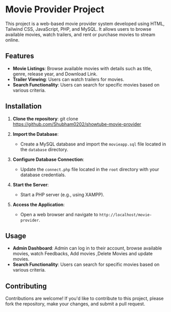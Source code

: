 # Movie Provider Project

This project is a web-based movie provider system developed using HTML, Tailwind CSS, JavaScript, PHP, and MySQL. It allows users to browse available movies, watch trailers, and rent or purchase movies to stream online.

## Features

- **Movie Listings**: Browse available movies with details such as title, genre, release year, and Download Link.
- **Trailer Viewing**: Users can watch trailers for movies.
- **Search Functionality**: Users can search for specific movies based on various criteria.

## Installation

1. **Clone the repository**:
git clone https://github.com/Shubham0202/showtube-movie-provider

2. **Import the Database**:

   - Create a MySQL database and import the `movieapp.sql` file located in the `database` directory.

3. **Configure Database Connection**:

   - Update the `connect.php` file located in the `root` directory with your database credentials.

4. **Start the Server**:

   - Start a PHP server (e.g., using XAMPP).

5. **Access the Application**:

   - Open a web browser and navigate to `http://localhost/movie-provider`.

## Usage

- **Admin Dashboard**: Admin can log in to their account, browse available movies, watch Feedbacks, Add movies ,Delete Movies and update movies.
- **Search Functionality**: Users can search for specific movies based on various criteria.

## Contributing

Contributions are welcome! If you'd like to contribute to this project, please fork the repository, make your changes, and submit a pull request.


